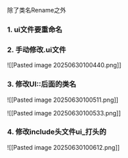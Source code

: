 除了类名Rename之外
### 1. ui文件要重命名
### 2. 手动修改.ui文件
![[Pasted image 20250630100440.png]]

### 3. 修改UI::后面的类名
![[Pasted image 20250630100511.png]]

![[Pasted image 20250630100533.png]]

### 4. 修改include头文件ui_打头的
![[Pasted image 20250630100612.png]]